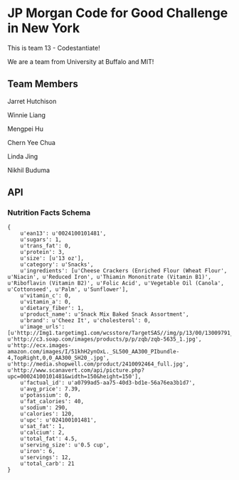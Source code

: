 # JP Morgan Code for Good Challenge in New York

This is team 13 - Codestantiate! 

We are a team from University at Buffalo and MIT!

## Team Members

Jarret Hutchison 

Winnie Liang 

Mengpei Hu 

Chern Yee Chua 

Linda Jing 

Nikhil Buduma

## API

### Nutrition Facts Schema

```
{
	u'ean13': u'0024100101481', 
	u'sugars': 1, 
	u'trans_fat': 0, 
	u'protein': 3, 
	u'size': [u'13 oz'], 
	u'category': u'Snacks', 
	u'ingredients': [u'Cheese Crackers (Enriched Flour (Wheat Flour', u'Niacin', u'Reduced Iron', u'Thiamin Mononitrate (Vitamin B1)', u'Riboflavin (Vitamin B2)', u'Folic Acid', u'Vegetable Oil (Canola', u'Cottonseed', u'Palm', u'Sunflower'], 
	u'vitamin_c': 0, 
	u'vitamin_a': 0, 
	u'dietary_fiber': 1, 
	u'product_name': u'Snack Mix Baked Snack Assortment', 
	u'brand': u'Cheez It', u'cholesterol': 0, 
	u'image_urls': [u'http://Img1.targetimg1.com/wcsstore/TargetSAS//img/p/13/00/13009791_201307191112.jpg', u'http://c3.soap.com/images/products/p/p/zqb/zqb-5635_1.jpg', u'http://ecx.images-amazon.com/images/I/51khH2ynOxL._SL500_AA300_PIbundle-4,TopRight,0,0_AA300_SH20_.jpg', u'http://media.shopwell.com/product/2410092464_full.jpg', u'http://www.scanavert.com/api/picture.php?upc=00024100101481&width=150&height=150'], 
	u'factual_id': u'a0799ad5-aa75-40d3-bd1e-56a76ea3b1d7', 
	u'avg_price': 7.39, 
	u'potassium': 0, 
	u'fat_calories': 40, 
	u'sodium': 290, 
	u'calories': 120, 
	u'upc': u'024100101481', 
	u'sat_fat': 1, 
	u'calcium': 2, 
	u'total_fat': 4.5, 
	u'serving_size': u'0.5 cup', 
	u'iron': 6, 
	u'servings': 12, 
	u'total_carb': 21
}
```
